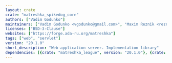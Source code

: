 ```yaml
---
layout: crate
crate: "matreshka_spikedog_core"
authors: ["Vadim Godunko"]
maintainers: ["Vadim Godunko <vgodunko@gmail.com>", "Maxim Reznik <reznikmm@gmail.com>"]
licenses: ["BSD-3-Clause"]
websites: ["https://forge.ada-ru.org/matreshka"]
tags: ["web", "servlet"]
version: "20.1.0"
short_description: "Web-application server. Implementation library"
dependencies: [{crate: "matreshka_league", version: "20.1.0"}, {crate: "matreshka_spikedog_api", version: "20.1.0"}]
---
```



